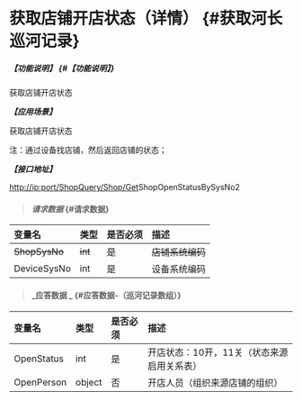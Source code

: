 # 获取店铺开店状态（详情） {#获取河长巡河记录}

##### _【功能说明】_ {#【功能说明】}

获取店铺开店状态

_**【应用场景】**_

获取店铺开店状态

注：通过设备找店铺，然后返回店铺的状态；

_**【接口地址】**_

[http://ip:port/ShopQuery/Shop/Get](http://ip:port/HMQuery/PatrolRiver/GetPatrolRivers)ShopOpenStatusBySysNo2

> #### _请求数据_ {#请求数据}

| 变量名 | 类型 | 是否必须 | 描述 |
| :--- | :--- | :--- | :--- |
| ~~ShopSysNo~~ | ~~int~~ | ~~是~~ | ~~店铺系统编码~~ |
| DeviceSysNo | int | 是 | 设备系统编码 |

> #### _应答数据 _ {#应答数据-（巡河记录数组）}

| 变量名 | 类型 | 是否必须 | 描述 |
| :--- | :--- | :--- | :--- |
| OpenStatus | int | 是 | 开店状态：10开，11关（状态来源启用关系表） |
| OpenPerson | object | 否 | 开店人员（组织来源店铺的组织） |



